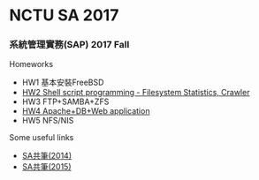 # NCTU SA 2017


### 系統管理實務(SAP) 2017 Fall

Homeworks
* HW1 基本安裝FreeBSD
* [HW2 Shell script programming - Filesystem Statistics, Crawler](https://github.com/scdsr/NCTUSA2017/tree/master/HW2)
* HW3 FTP+SAMBA+ZFS
* [HW4 Apache+DB+Web application](https://github.com/scdsr/NCTUSA2017/tree/master/HW4)
* HW5 NFS/NIS

Some useful links
* [SA共筆(2014)](https://paper.dropbox.com/doc/cPYgUho9tt5MlxRaIUaC2)
* [SA共筆(2015)](https://hackpad.com/-2015-56AUapur5Yc)

